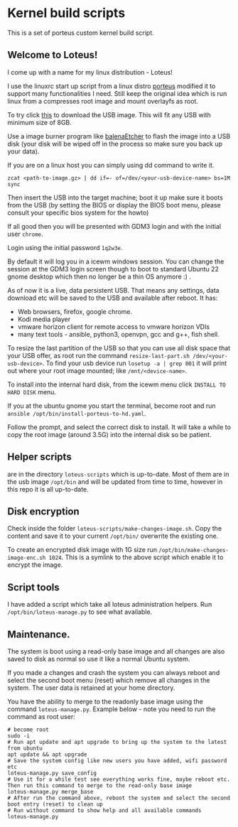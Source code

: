# Kernel build scripts

This is a set of porteus custom kernel build script.

## Welcome to Loteus!

I come up with a name for my linux distribution - Loteus!

I use the linuxrc start up script from a linux distro [porteus](http://www.porteus.org/) modified it to support many functionalities I need. Still keep the original idea which is run linux from a compresses root image and mount overlayfs as root.

To try click [this](https://mega.nz/file/0Aw0ySxR#A6iMdK25IJMVV7qvoAZdWeE6ExHpYo9dtS57t0-Bzqk) to download the USB image. This will fit any USB with minimum size of 8GB.

Use a image burner program like [balenaEtcher](https://etcher.download/download-etcher/) to flash the image into a USB disk (your disk will be wiped off in the process so make sure you back up your data).

If you are on a linux host you can simply using dd command to write it.

```
zcat <path-to-image.gz> | dd if=- of=/dev/<your-usb-device-name> bs=1M 
sync
```

Then insert the USB into the target machine; boot it up make sure it boots from the USB (by setting the BIOS or display the BIOS boot menu, please consult your specific bios system for the howto)

If all good then you will be presented with GDM3 login and with the initial user `chrome`.

Login using the initial password `1q2w3e`.

By default it will log you in a icewm windows session. You can change the session at the GDM3 login screen though to boot to standard Ubuntu 22 gnome desktop which then no longer be a thin OS anymore :) .

As of now it is a live, data persistent USB. That means any settings, data download etc will be saved to the USB and available after reboot. It has:
- Web browsers, firefox, google chrome. 
- Kodi media player
- vmware horizon client for remote access to vmware horizon VDIs
- many text tools - ansible, python3, openvpn, gcc and g++, fish shell.

To resize the last partition of the USB so that you can use all disk space that your USB offer, as root run the command `resize-last-part.sh /dev/<your-usb-device>`. To find your usb device run `losetup -a | grep 001` it will print out where your root image mounted; like `/mnt/<device-name>`.

To install into the internal hard disk, from the icewm menu click `INSTALL TO HARD DISK` menu.

If you at the ubuntu gnome you start the terminal, become root and run `ansible /opt/bin/install-porteus-to-hd.yaml`. 

Follow the prompt, and select the correct disk to install. It will take a while to copy the root image (around 3.5G) into the internal disk so be patient.

## Helper scripts
are in the directory `loteus-scripts` which is up-to-date. Most of them are in the usb image `/opt/bin` and will be updated from time to time, however in this repo it is all up-to-date.

## Disk encryption

Check inside the folder `loteus-scripts/make-changes-image.sh`. Copy the content and save it to your current `/opt/bin/` overwrite the existing one. 

To create an encrypted disk image with 1G size run `/opt/bin/make-changes-image-enc.sh 1024`. This is a symlink to the above script which enable it to encrypt the image.

## Script tools 

I have added a script which take all loteus administration helpers. Run `/opt/bin/loteus-manage.py` to see what available.

## Maintenance.

The system is boot using a read-only base image and all changes are also saved to disk as normal so use it like
a normal Ubuntu system.

If you made a changes and crash the system you can always reboot and select the second boot menu (reset) which remove all changes in the system. The user data is retained at your home directory.

You have the ability to merge to the readonly base image using the command `loteus-manage.py`. Example below - note you need to run the command as root user:

```
# become root 
sudo -i 
# Run apt update and apt upgrade to bring up the system to the latest from ubuntu 
apt update && apt upgrade 
# Save the system config like new users you have added, wifi password etc 
loteus-manage.py save_config
# Use it for a while test see everything works fine, maybe reboot etc. Then run this command to merge to the read-only base image 
loteus-manage.py merge_base
# After run the command above, reboot the system and select the second boot entry (reset) to clean up 
# Run without command to show help and all available commands
loteus-manage.py 
```
